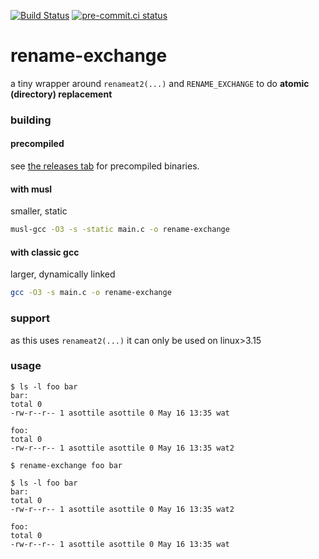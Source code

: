 [![Build Status](https://github.com/asottile/rename-exchange/workflows/main/badge.svg)](https://github.com/asottile/rename-exchange/actions)
[![pre-commit.ci status](https://results.pre-commit.ci/badge/github/asottile/rename-exchange/main.svg)](https://results.pre-commit.ci/latest/github/asottile/rename-exchange/main)

rename-exchange
===============

a tiny wrapper around `renameat2(...)` and `RENAME_EXCHANGE` to do
**atomic (directory) replacement**

### building

#### precompiled

see [the releases tab] for precompiled binaries.

[the releases tab]: https://github.com/asottile/rename-exchange/releases

#### with musl

smaller, static

```bash
musl-gcc -O3 -s -static main.c -o rename-exchange
```

#### with classic gcc

larger, dynamically linked

```bash
gcc -O3 -s main.c -o rename-exchange
```

### support

as this uses `renameat2(...)` it can only be used on linux>3.15

### usage

```console
$ ls -l foo bar
bar:
total 0
-rw-r--r-- 1 asottile asottile 0 May 16 13:35 wat

foo:
total 0
-rw-r--r-- 1 asottile asottile 0 May 16 13:35 wat2

$ rename-exchange foo bar

$ ls -l foo bar
bar:
total 0
-rw-r--r-- 1 asottile asottile 0 May 16 13:35 wat2

foo:
total 0
-rw-r--r-- 1 asottile asottile 0 May 16 13:35 wat
```

